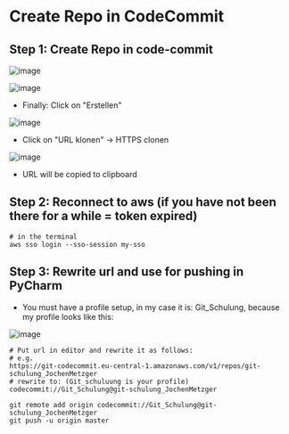 # Create Repo in CodeCommit 

## Step 1: Create Repo in code-commit 

![image](https://github.com/user-attachments/assets/56799e0b-bf73-4080-8d3e-c084e35bc649)

![image](https://github.com/user-attachments/assets/4dc3b110-0cff-4c3d-a4e5-9a3e45479525)

  * Finally: Click on "Erstellen"

![image](https://github.com/user-attachments/assets/3010511d-f5fe-42f5-9086-1747d2b86f40)

  * Click on "URL klonen" -> HTTPS clonen

![image](https://github.com/user-attachments/assets/a29cc874-b666-409a-9854-70d7833b9afd)

  * URL will be copied to clipboard

## Step 2: Reconnect to aws (if you have not been there for a while = token expired) 

```
# in the terminal 
aws sso login --sso-session my-sso
```

## Step 3: Rewrite url and use for pushing in PyCharm 

  * You must have a profile setup, in my case it is: Git_Schulung, because my profile looks like this:

![image](https://github.com/user-attachments/assets/6033ec22-62e4-4a7b-8cef-fc4ee71c1475)

```
# Put url in editor and rewrite it as follows:
# e.g.
https://git-codecommit.eu-central-1.amazonaws.com/v1/repos/git-schulung_JochenMetzger
# rewrite to: (Git_schuluung is your profile)
codecommit://Git_Schulung@git-schulung_JochenMetzger
```

```
git remote add origin codecommit://Git_Schulung@git-schulung_JochenMetzger
git push -u origin master
```



